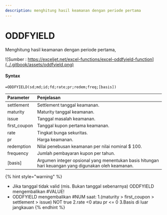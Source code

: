 ```yaml
---
description: menghitung hasil keamanan dengan periode pertama
---
```


# ODDFYIELD

Menghitung hasil keamanan dengan periode pertama,

![Sumber : https://exceljet.net/excel-functions/excel-oddfyield-function](../.gitbook/assets/oddfyield.png)

#### Syntax

```text
=ODDFYIELD(sd;md;id;fd;rate;pr;redem;freq;[basis])
```

| **Parameter** | **Penjelasan** |
| :--- | :--- |
| settlement | Settlement tanggal keamanan. |
| maturity | Maturity tanggal keamanan. |
| issue | Tanggal masalah keamanan. |
| first\_coupon | Tanggal kupon pertama keamanan. |
| rate | Tingkat bunga sekuritas. |
| pr | Harga keamanan. |
| redemption | Nilai penebusan keamanan per nilai nominal $ 100. |
| frequency | Jumlah pembayaran kupon per tahun. |
| \[basis\] | Argumen integer opsional yang menentukan basis hitungan hari keuangan yang digunakan oleh keamanan. |

{% hint style="warning" %}
* Jika tanggal tidak valid \(mis. Bukan tanggal sebenarnya\) ODDFYIELD mengembalikan \#VALUE!
* ODDFYIELD mengembalikan \#NUM saat: 1.\(maturity &gt; first\_coupon &gt; settlement &gt; issue\) NOT true 2.rate &lt;0 atau pr &lt;= 0  3.Basis di luar jangkauan
{% endhint %}

